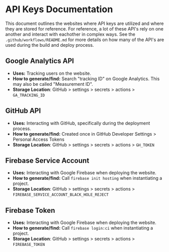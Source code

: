 # API Keys Documentation

This document outlines the websites where API keys are utilized and where they are stored for reference. For reference, a lot of these API's rely on one another and interact with eachother in complex ways. See the `.github/workflows/README.md` for more details on how many of the API's are used during the build and deploy process.

## Google Analytics API

- **Uses:** Tracking users on the website.
- **How to generate/find:** Search "tracking ID" on Google Analytics. This may also be called "Measurement ID".
- **Storage Location**: GitHub > settings > secrets > actions > `GA_TRACKING_ID`

## GitHub API

- **Uses:** Interacting with GitHub, specifically during the deployment process.
- **How to generate/find:** Created once in GitHub Developer Settings > Personal Access Tokens
- **Storage Location**: GitHub > settings > secrets > actions > `GH_TOKEN`

## Firebase Service Account

- **Uses:** Interacting with Google Firebase when deploying the website.
- **How to generate/find:** Call `firebase init hosting` when instantiating a project.
- **Storage Location**: GitHub > settings > secrets > actions > `FIREBASE_SERVICE_ACCOUNT_BLACK_HOLE_REJECT`

## Firebase Token

- **Uses:** Interacting with Google Firebase when deploying the website.
- **How to generate/find:** Call `firebase login:ci` when instantiating a project.
- **Storage Location**: GitHub > settings > secrets > actions > `FIREBASE_TOKEN`
